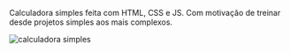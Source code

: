 Calculadora simples feita com HTML, CSS e JS. Com motivação de treinar desde projetos simples aos mais complexos. 

![calculadora simples](https://github.com/luanajuliao/calculadorasimples/assets/128929284/3dc4505b-f465-47c3-8c71-d23bf7454bd7)

